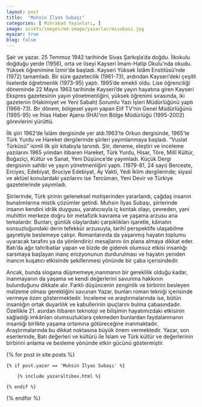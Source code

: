 ```yaml
---
layout: post
title:  "Muhsin İlyas Subaşı"
categories: [ Mihrabad Yayınları, ]
image: assets/images/md-image/yazarlar/misubasi.jpg
myazar: true
blog: false
---
```


Şair ve yazar. 25 Temmuz 1942 tarihinde Sivas Şarkışla’da doğdu. İlkokulu doğduğu yerde (1956), orta ve liseyi Kayseri İmam-Hatip Okulu’nda okudu. Yüksek öğrenimine İzmir’de başladı. Kayseri Yüksek İslâm Enstitüsü’nde (1972) tamamladı. Bir süre gazetecilik (1961-73), ardından Kayseri’deki çeşitli liselerde öğretmenlik (1973-95) yaptı. 1995’de emekli oldu. Lise öğrenciliği döneminde 22 Mayıs 1963 tarihinde Kayseri’de yayın hayatına giren Kayseri Ekspres gazetesinin yayın yönetmenliğini, yüksek öğrenimi sıra­sında, iki gazetenin (Hakimiyet ve Yeni Sabah) Sorumlu Yazı İşleri Müdürlüğünü yaptı (1966-73). Bir dönem, bölgesel yayın yapan Elif TV’nin Genel Müdürlüğünü (1995-95) ve İhlas Haber Ajansı (İHA)’nın Bölge Müdürlüğü (1995-2002) görevlerini yürüttü.

İlk şiiri 1962’de İslâm dergisinde yer aldı.1963’te Orkun dergi­sinde, 1965’te Türk Yurdu ve Hareket dergilerinde şiirleri yayım­lanmaya başladı. “Vuslat Türküsü” isimli ilk şiir kitabıyla tanındı. Şiir, deneme, eleştiri ve inceleme yazılarını 1965 yılından itibaren Hareket, Türk Yurdu, Hisar, Töre, Millî Kültür, Boğaziçi, Kültür ve Sanat, Yeni Düşünce’de yayımladı. Küçük Dergi dergisinin sahibi ve yayın yönetmenliğini yaptı. (1979-81, 24 sayı) Berceste, Erciyes, Edebiyat, Bruciye Edebiyat, Ay Vakti, Yedi İklim dergilerinde; siyasî ve aktüel konulardaki yazılarını ise Tercüman, Yeni Devir ve Türkiye gazetelerinde yayımladı.

Şiirlerinde, Türk şirinin geleneksel motişerinden yararlandı, çağdaş insanın bunalımlarına mistik çözümler getirdi. Muhsin İlyas Subaşı, şiirlerinde insanın kendini idrâk duygusu, yaratıcısıyla iç kontak olayı, çevreden, yani muhittin merkeze doğru bir metafizik kavrama ve yaşama arzusu ana temalardır. Bunları, günlük olaylardaki çarpıklıkları işaretle, kâinatın sonsuzluğundaki derin tefekkür arzusuyla, tarihî perspektife ulaşabilme gayretiyle beslemeye çalışır. Romanlarında da yaşanmış hayatın toplumu uyaracak tarafını ya da yönlendirici mesajlarını ön plana almaya dikkat eder. Batı’da ağır tahribatlar yapan ve bizde de giderek olumsuz etkisi insanlığı sarsmaya başlayan inanç erozyonunun durdurulması ve hayatın yeniden inancın kuşatıcı etkisinde şekillenmesi yönünde bir çaba içerisindedir.

Ancak, bunda slogana düşmemeye,inanmanın bir gereklilik olduğu kadar, inanmayanın da yaşama ve kendi değerlerini savunma hakkının bulunduğunu dikkate alır. Farklı düşüncenin zenginlik ve birbirini besleyen malzeme olması gerektiğini savunan Yazar, bunları roman tekniği içerisinde vermeye özen göstermektedir. İnceleme ve araştırmalarında ise, bütün insanlığın ortak duyarlılık ve kabullerinin ipuçlarını bulma çabasındadır. Özellikle 21. asırdan itibaren teknoloji ve bilişimin hayatımızdaki etkisinin sağladığı imkânları olumsuzluklara çekmeden bunlardan faydalanmanın insanlığı birlikte yaşama ortamına götüreceğine inanmaktadır. Araştırmalarında bu dikkat noktasına büyük önem vermektedir. Yazar, son eserlerinde, Batı değerleri ve kültürü ile İslam ve Türk kültür ve değerlerinin birbirini anlama ve besleme yönünde etkin gücünü göstermiştir.

<div class="row">

{% for post in site.posts %}

    {% if post.yazar == 'Muhsin İlyas Subaşı' %}

        {% include yazaraltibox.html %}

    {% endif %}

{% endfor %}
</div>
